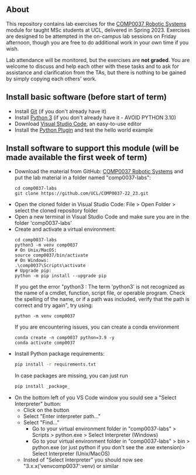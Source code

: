 ## About

This repository contains lab exercises for the [COMP0037 Robotic Systems](https://moodle.ucl.ac.uk/course/view.php?id=30085&section=0) module for taught MSc students at UCL, delivered in Spring 2023. Exercises are designed to be attempted in the on-campus lab sessions on Friday afternoon, though you are free to do additional work in your own time if you wish.

Lab attendance will be monitored, but the exercises are **not graded**. You are welcome to discuss and help each other with these tasks and to ask for assistance and clarification from the TAs, but there is nothing to be gained by simply copying each others' work.

## Install basic software (before start of term)

* Install [Git](https://git-scm.com) (if you don't already have it)
* Install [Python 3](https://www.python.org/downloads/) (if you don't already have it - AVOID PYTHON 3.10) 
* Download [Visual Studio Code](https://code.visualstudio.com/), an easy-to-use editor
* Install the [Python Plugin](https://code.visualstudio.com/docs/python/python-tutorial/) and test the hello world example

## Install software to support this module (will be made available the first week of term)

* Download the material from GitHub: [COMP0037 Robotic Systems](https://github.com/UCL/COMP0037_22-23) and put the lab material in a folder named "comp0037-labs":
    ```
    cd comp0037-labs
    git clone https://github.com/UCL/COMP0037-22_23.git
    ```
* Open the cloned folder in Visual Studio Code: File > Open Folder > select the cloned repository folder
* Open a new terminal in Visual Studio Code and make sure you are in the folder 'comp0037-labs'
* Create and activate a virtual environment:
    ```
    cd comp0037-labs
    python3 -m venv comp0037
    # On Unix/MacOS:
    source comp0037/bin/activate
    # On Windows:
    .\comp0037\Scripts\activate
    # Upgrade pip:
    python -m pip install --upgrade pip
    ```
     If you get the error "python3 : The term 'python3' is not recognized as the name of a cmdlet, function, script file, or operable program. Check the spelling of the name, or if a path was included, verify that the path is correct and try again", try using:
    ```
    python -m venv comp0037
    ```
    If you are encountering issues, you can create a conda environment
    ```
    conda create -n comp0037 python=3.9 -y
    conda activate comp0037
    ```
* Install Python package requirements:
    ```sh
    pip install -r requirements.txt
    ```
    In case packages are missing, you can just run
    ```sh
    pip install _package_
    ```
* On the bottom left of you VS Code window you sould see a "Select Interpreter" button:
    * Click on the button
    * Select "Enter interpreter path..."
    * Select "Find..."
        * Go to your virtual environment folder in "comp0037-labs" > Scripts > python.exe > Select Interpreter (Windows) 
        * Go to your virtual environment folder in "comp0037-labs" > bin > python.exe (or just python if you don't see the .exe extension)> Select Interpreter (Unix/MacOS) 
    * Insted of "Select Interpreter" you should now see "3.x.x('venvcomp0037':venv) or similar


